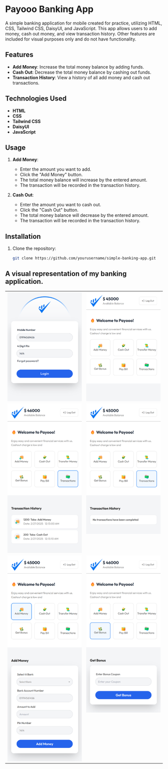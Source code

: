 # Payooo Banking App

A simple banking application for mobile created for practice, utilizing HTML, CSS, Tailwind CSS, DaisyUI, and JavaScript. This app allows users to add money, cash out money, and view transaction history. Other features are included for visual purposes only and do not have functionality.

## Features

- **Add Money**: Increase the total money balance by adding funds.
- **Cash Out**: Decrease the total money balance by cashing out funds.
- **Transaction History**: View a history of all add money and cash out transactions.

## Technologies Used

- **HTML**
- **CSS**
- **Tailwind CSS**
- **DaisyUI**
- **JavaScript**

## Usage

1. **Add Money**:

   - Enter the amount you want to add.
   - Click the "Add Money" button.
   - The total money balance will increase by the entered amount.
   - The transaction will be recorded in the transaction history.

2. **Cash Out**:
   - Enter the amount you want to cash out.
   - Click the "Cash Out" button.
   - The total money balance will decrease by the entered amount.
   - The transaction will be recorded in the transaction history.

## Installation

1. Clone the repository:
   ```bash
   git clone https://github.com/yourusername/simple-banking-app.git
   ```

## A visual representation of my banking application.

<table>
  <tr>
    <td style="vertical-align: top;"><img src="./web_pic/pic1.png" style="width: 100%;"></td>
    <td style="vertical-align: top;"><img src="./web_pic/pic6.png" style="width: 100%;"></td>
  </tr>
  <tr>
    <td style="vertical-align: top;"><img src="./web_pic/pic4.png" style="width: 100%;"></td>
    <td style="vertical-align: top;"><img src="./web_pic/pic5.png" style="width: 100%;"></td>
  </tr>
  <tr>
    <td style="vertical-align: top;"><img src="./web_pic/pic2.png" style="width: 100%;"></td>
    <td style="vertical-align: top;"><img src="./web_pic/pic3.png" style="width: 100%;"></td>
  </tr>
</table>
